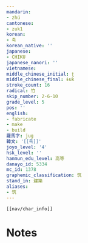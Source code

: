```yaml
---
mandarin:
- zhú
cantonese:
- zuk1
korean:
- 축
korean_native: ''
japanese:
- CHIKU
japanese_nanori: ''
vietnamese:
middle_chinese_initial: ʈ
middle_chinese_final: ɨuk
stroke_count: 16
radical: 竹
skip_number: 2-6-10
grade_level: 5
pos: ''
english:
- fabricate
- make
- build
羅馬字: jug
韓文: '[[죽]]'
joyo_level: '4'
hsk_level: ''
hanmun_edu_level: 高等
danayo_id: 5334
mc_id: 1378
graphemic_classification: 筑
stand_in: 建築
aliases:
- 筑
---
```

```meta-bind-embed
[[nav/char_info]]
```

# Notes
